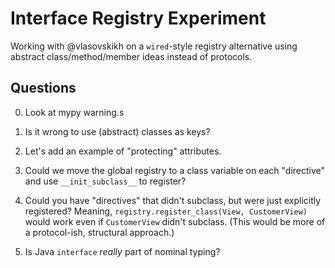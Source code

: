 # Interface Registry Experiment

Working with @vlasovskikh on a `wired`-style registry alternative using abstract class/method/member ideas instead of
protocols.

## Questions

0. Look at mypy warning.s
   
1. Is it wrong to use (abstract) classes as keys?

2. Let's add an example of "protecting" attributes.

3. Could we move the global registry to a class variable on each "directive" and use `__init_subclass__` to register?

4. Could you have "directives" that didn't subclass, but were just explicitly registered? Meaning, 
   `registry.register_class(View, CustomerView)` would work even if `CustomerView` didn't subclass.
   (This would be more of a protocol-ish, structural approach.)  
   
5. Is Java `interface` *really* part of nominal typing?